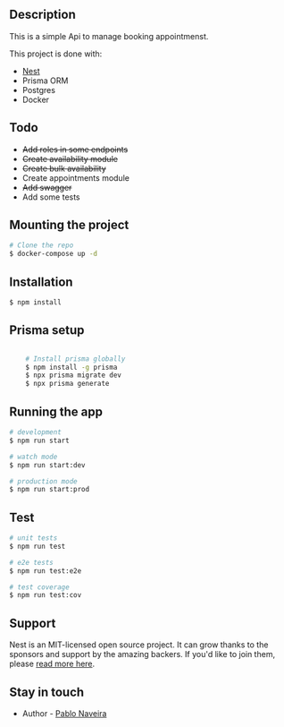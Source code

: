 
## Description

This is a simple Api to manage booking appointmenst.

This project is done with: 
- [Nest](https://github.com/nestjs/nest)
- Prisma ORM
- Postgres
- Docker


## Todo
- ~~Add roles in some endpoints~~
- ~~Create availability module~~
- ~~Create bulk availability~~
- Create appointments module
- ~~Add swagger~~
- Add some tests

## Mounting the project

```bash
# Clone the repo
$ docker-compose up -d

```


## Installation

```bash
$ npm install
```


## Prisma setup

```bash

    # Install prisma globally
    $ npm install -g prisma
    $ npx prisma migrate dev
    $ npx prisma generate

```


## Running the app

```bash
# development
$ npm run start

# watch mode
$ npm run start:dev

# production mode
$ npm run start:prod
```

## Test

```bash
# unit tests
$ npm run test

# e2e tests
$ npm run test:e2e

# test coverage
$ npm run test:cov
```

## Support

Nest is an MIT-licensed open source project. It can grow thanks to the sponsors and support by the amazing backers. If you'd like to join them, please [read more here](https://docs.nestjs.com/support).

## Stay in touch

- Author - [Pablo Naveira](https://github.com/anbrela)


